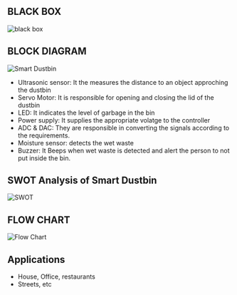 ## BLACK BOX
![black box](https://user-images.githubusercontent.com/66207959/155751660-a6866e84-0b95-4a86-9620-61af23251d8f.PNG)

## BLOCK DIAGRAM
![Smart Dustbin](https://user-images.githubusercontent.com/66207959/155756754-2cb0eb5b-370b-48fe-988b-02b93e91fb0b.png)

* Ultrasonic sensor: It the measures the distance to an object approching the dustbin
* Servo Motor: It is responsible for opening and closing the lid of the dustbin
* LED: It indicates the level of garbage in the bin
* Power supply: It supplies the appropriate volatge to the controller 
* ADC & DAC: They are responsible in converting the signals according to the requirements.
* Moisture sensor: detects the wet waste
* Buzzer: It Beeps when wet waste is detected and alert the person to not put inside the bin. 

## SWOT Analysis of Smart Dustbin
![SWOT](https://user-images.githubusercontent.com/66207959/155830903-f6923aa8-e2b4-4c05-ab9c-2143efa07a93.PNG)

## FLOW CHART
![Flow Chart](https://user-images.githubusercontent.com/66207959/155759696-8e7f3e6b-8701-40a2-9aff-9abe6b48f3d6.png)

## Applications
* House, Office, restaurants
* Streets, etc 